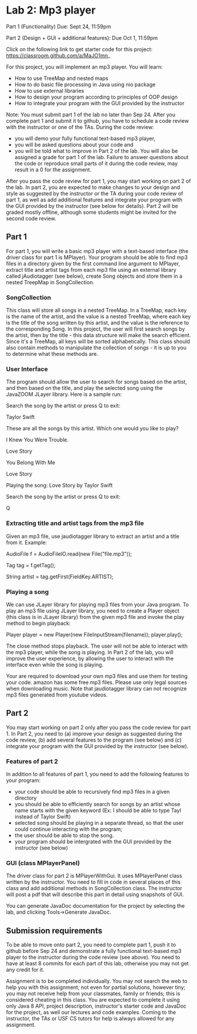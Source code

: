 # Lab 2: Mp3 player
Part 1 (Functionality) Due: Sept 24, 11:59pm

Part 2 (Design + GUI + additional features): Due Oct 1, 11:59pm

Click on the following link to get starter code for this project: https://classroom.github.com/a/MaJO1mn_

For this project, you will implement an mp3 player. You will learn:
- How to use TreeMap and nested maps
- How to do basic file processing in Java using nio package
- How to use external libraries
- How to design your program according to principles of OOP design
- How to integrate your program with the GUI provided by the instructor

Note: You must submit part 1 of the lab no later than Sep 24. After you complete part 1 and submit it to github, you have to schedule a code review 
with the instructor or one of the TAs. During the code review:
- you will demo your fully functional text-based mp3 player, 
- you will be asked questions about your code and 
- you will be told what to improve in Part 2 of the lab. You will also be assigned a grade for part 1 of the lab. 
Failure to answer questions about the code or reproduce small parts of it during the code review, may result in a 0 for the assignment.

After you pass the code review for part 1, you may start working on part 2 of the lab. In part 2, you are expected to make changes to your design and style
as suggested by the instructor or the TA during your code review of part 1, as well as add additional features and integrate your program with the GUI provided by the instructor (see below for details).
Part 2 will be graded mostly offline, although some students might be invited for the second code review.

## Part 1
For part 1, you will write a basic mp3 player with a text-based interface (the driver class for part 1 is MPlayer).  Your program should be able to find mp3 files in a directory given by the first command line argument to MPlayer, extract title and artist tags from each mp3 file using an external library called jAudiotagger (see below), create Song objects and store them in a nested TreepMap in SongCollection. 

### SongCollection
This class will store all songs in a nested TreeMap. In a TreeMap, each key is the name of the artist, and the value is a nested TreeMap, where each key is the title of the song written by this artist, and the value is the reference to the corresponding Song. In this project, the user will first search songs by the artist, then by the title - this data structure will make the search efficient. Since it's a TreeMap, all keys will be sorted alphabetically. This class should also contain methods to manipulate the collection of songs - it is up to you to determine what these methods are.

### User Interface
The program should allow the user to search for songs based on the artist, and then based on the title, and play the selected song using the JavaZOOM JLayer library.  Here is a sample run:

Search the song by the artist or press Q to exit: 

Taylor Swift

These are all the songs by this artist. Which one would you like to play?

I Knew You Were Trouble.

Love Story

You Belong With Me



Love Story

Playing the song: Love Story by Taylor Swift

Search the song by the artist or press Q to exit: 

Q

### Extracting title and artist tags from the mp3 file
Given an mp3 file, use jaudiotagger library to extract an artist and a title from it. Example:

AudioFile f = AudioFileIO.read(new File("file.mp3"));

Tag tag = f.getTag();

String artist = tag.getFirst(FieldKey.ARTIST);

### Playing a song
We can use JLayer library for playing mp3 files from your Java program. To play an mp3 file using JLayer library, you need to create a Player object (this class is in JLayer library) from the given mp3 file and invoke the play method to begin playback:

Player player = new Player(new FileInputStream(filename));
player.play();

The close method stops playback. The user will not be able to interact with the mp3 player, while the song is playing. In Part 2 of the lab, you will improve the user experience, by allowing the user to interact with the interface even while the song is playing.

Your are required to download your own mp3 files and use them for testing your code. amazon has some free mp3 files. Please use only legal sources when downloading music. Note that jaudiotagger library can not recognize mp3 files generated from youtube videos.

## Part 2
You may start working on part 2 only after you pass the code review for part 1. In Part 2, you need to  (a) improve your design as suggested during the code review, (b) add several features to the program (see below) and (c) integrate your program with the GUI provided by the instructor (see below).

### Features of part 2
In addition to all features of part 1, you need to add the following features to your program:

- your code should be able to recursively find mp3 files in a given directory
- you should be able to efficiently search for songs by an artist whose name starts with the given keyword (Ex: I should be able to type Tayl instead of Taylor Swift)
- selected song should be playing in a separate thread, so that the user could continue interacting with the program;
- the user should be able to stop the song.
- your program should be intergrated with the GUI provided by the instructor (see below)

### GUI (class MPlayerPanel)
The driver class for part 2 is MPlayerWithGui. It uses MPlayerPanel class written by the instructor. You need to fill in code in several places of this class and add additional methods in SongCollection class. The instructor will post a pdf that will describe this part in detail using snapshots of GUI.

You can generate JavaDoc documentation for the project by selecting the lab, and clicking Tools->Generate JavaDoc.

## Submission requirements
To be able to move onto part 2, you need to complete part 1, push it to github before Sep 24 and demonstrate a fully functional text-based mp3 player to the instructor during the code review (see above). You need to have at least 8 commits for each part of this lab, otherwise you may not get any credit for it. 

Assignment is to be completed individually. You may not search the web to help you with this assignment; not even for partial solutions, however tiny; you may not receive help from your classmates, family or friends; this is considered cheating in this class. You are expected to complete it using only Java 8 API, project description, instructor's starter code and JavaDoc for the project, as well our lectures and code examples. Coming to the instructor, the TAs or USF CS tutors for help is always allowed for any assignment.
